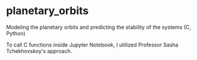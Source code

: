 # planetary_orbits
Modeling the planetary orbits and predicting the stability of the systems (C, Python)

To call C functions inside Jupyter Notebook, I utilized Professor Sasha Tchekhovskoy's approach.
